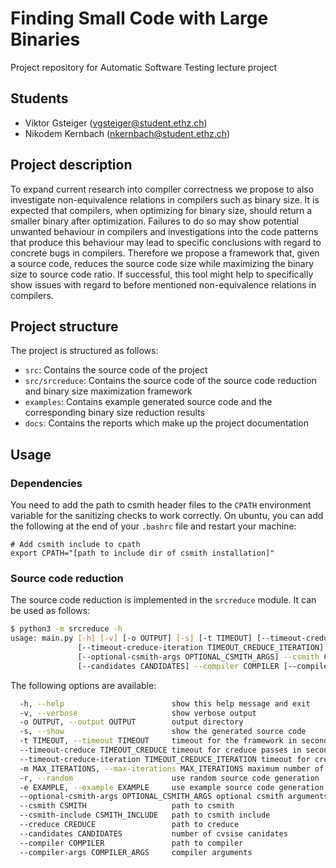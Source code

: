# Finding Small Code with Large Binaries

Project repository for Automatic Software Testing lecture project

## Students

- Viktor Gsteiger (vgsteiger@student.ethz.ch)
- Nikodem Kernbach (nkernbach@student.ethz.ch)

## Project description

To expand current research into compiler correctness we propose to also investigate non-equivalence relations in compilers such as binary size.
It is expected that compilers, when optimizing for binary size, should return a smaller binary after optimization.
Failures to do so may show potential unwanted behaviour in compilers and investigations into the code patterns that produce this behaviour may lead to specific conclusions with regard to concrete bugs in compilers.
Therefore we propose a framework that, given a source code, reduces the source code size while maximizing the binary size to source code ratio.
If successful, this tool might help to specifically show issues with regard to before mentioned non-equivalence relations in compilers.

## Project structure

The project is structured as follows:

- `src`: Contains the source code of the project
- `src/srcreduce`: Contains the source code of the source code reduction and binary size maximization framework
- `examples`: Contains example generated source code and the corresponding binary size reduction results
- `docs`: Contains the reports which make up the project documentation

## Usage

### Dependencies

You need to add the path to csmith header files to the `CPATH` environment variable for the sanitizing checks to work correctly. On ubuntu, you can add the following at the end of your `.bashrc` file and restart your machine:
```
# Add csmith include to cpath
export CPATH="[path to include dir of csmith installation]"
```

### Source code reduction

The source code reduction is implemented in the `srcreduce` module. It can be used as follows:

```bash
$ python3 -m srcreduce -h
usage: main.py [-h] [-v] [-o OUTPUT] [-s] [-t TIMEOUT] [--timeout-creduce TIMEOUT_CREDUCE]
               [--timeout-creduce-iteration TIMEOUT_CREDUCE_ITERATION] [-m MAX_ITERATIONS] [-r] [-e EXAMPLE]
               [--optional-csmith-args OPTIONAL_CSMITH_ARGS] --csmith CSMITH --csmith-include CSMITH_INCLUDE --creduce CREDUCE
               [--candidates CANDIDATES] --compiler COMPILER [--compiler-args COMPILER_ARGS]
```

The following options are available:
```bash
  -h, --help                        show this help message and exit
  -v, --verbose                     show verbose output
  -o OUTPUT, --output OUTPUT        output directory
  -s, --show                        show the generated source code
  -t TIMEOUT, --timeout TIMEOUT     timeout for the framework in seconds
  --timeout-creduce TIMEOUT_CREDUCE timeout for creduce passes in seconds
  --timeout-creduce-iteration TIMEOUT_CREDUCE_ITERATION timeout for creduce per iteration in seconds
  -m MAX_ITERATIONS, --max-iterations MAX_ITERATIONS maximum number of iterations
  -r, --random                      use random source code generation
  -e EXAMPLE, --example EXAMPLE     use example source code generation based on the given example file
  --optional-csmith-args OPTIONAL_CSMITH_ARGS optional csmith arguments
  --csmith CSMITH                   path to csmith
  --csmith-include CSMITH_INCLUDE   path to csmith include
  --creduce CREDUCE                 path to creduce
  --candidates CANDIDATES           number of cvsise canidates
  --compiler COMPILER               path to compiler
  --compiler-args COMPILER_ARGS     compiler arguments
```
